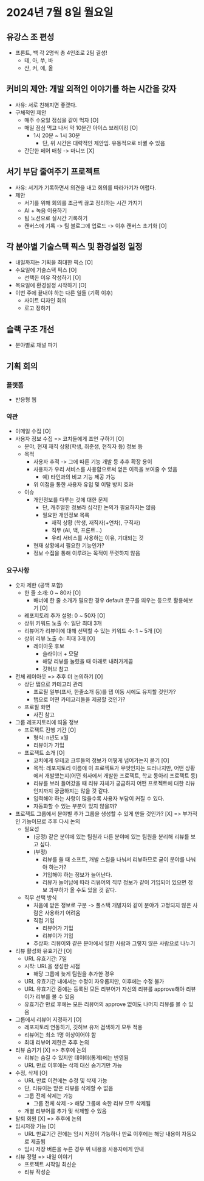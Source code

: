 # 2024년 7월 8일 월요일

## 유강스 조 편성

- 프론트, 백 각 2명씩 총 4인조로 2팀 결성!
  - 테, 아, 쑤, 바
  - 산, 커, 에, 올

## 커비의 제안: 개발 외적인 이야기를 하는 시간을 갖자

- 사유: 서로 친해지면 좋겠다.
- 구체적인 제안
  - 매주 수요일 점심을 같이 먹자 [O]
  - 매일 점심 먹고 나서 약 10분간 아이스 브레이킹 [O]
    - 1시 20분 ~ 1시 30분
      - 단, 위 시간은 대략적인 제안임. 유동적으로 바뀔 수 있음
  - 간단한 페어 매칭 -> 마니또 [X]

## 서기 부담 줄여주기 프로젝트

- 사유: 서기가 기록하면서 의견을 내고 회의를 따라가기가 어렵다.
- 제안
  - 서기를 위해 회의를 조금씩 끊고 정리하는 시간 가지기
  - AI + 녹음 이용하기
  - 팀 노션으로 실시간 기록하기
  - 캔버스에 기록 -> 팀 블로그에 업로드 -> 이후 캔버스 초기화 [O]

## 각 분야별 기술스택 픽스 및 환경설정 일정

- 내일까지는 기획을 최대한 픽스 [O]
- 수요일에 기술스택 픽스 [O]
  - 선택한 이유 작성하기 [O]
- 목요일에 환경설정 시작하기 [O]
- 이번 주에 끝내야 하는 다른 일들 (기획 이후)
  - 사이트 디자인 회의
  - 로고 정하기

## 슬랙 구조 개선

- 분야별로 채널 파기

## 기획 회의

### 플랫폼

- 반응형 웹

### 약관

- 이메일 수집 [O]
- 사용자 정보 수집 => 코치들에게 조언 구하기 [O]
  - 분야, 현재 재직 상황(학생, 취준생, 현직자 등) 정보 등
  - 목적
    - 사용자 추적 -> 그에 따른 기능 개발 등 추후 확장 용이
    - 사용자가 우리 서비스를 사용함으로써 얻은 이득을 보여줄 수 있음
      - 예) 타인과의 비교 기능 제공 가능
    - 위 이점을 통한 사용자 유입 및 이탈 방지 효과
  - 이슈
    - 개인정보를 다루는 것에 대한 문제
      - 단, 캐주얼한 정보라 심각한 논의가 필요하지는 않음
      - 필요한 개인정보 목록
        - 재직 상황 (학생, 재직자(+연차), 구직자)
        - 직무 (AI, 백, 프론트...)
        - 우리 서비스를 사용하는 이유, 기대되는 것
    - 현재 상황에서 필요한 기능인가?
    - 정보 수집을 통해 이루려는 목적이 뚜렷하지 않음

### 요구사항

- 숫자 제한 (공백 포함)
  - 한 줄 소개: 0 ~ 80자 [O]
    - 배너에 한 줄 소개가 필요한 경우 default 문구를 띄우는 등으로 활용해보기 [O]
  - 레포지토리 추가 설명: 0 ~ 50자 [O]
  - 상위 키워드 노출 수: 일단 최대 3개
  - 리뷰어가 리뷰이에 대해 선택할 수 있는 키워드 수: 1 ~ 5개 [O]
  - 상위 리뷰 노출 수: 최대 3개 [O]
    - 레이아웃 후보
      - 슬라이더 + 모달
      - 해당 리뷰를 눌렀을 때 아래로 내려가게끔
      - 깃허브 참고
- 전체 레이아웃 => 추후 더 논의하기 [O]
  - 상단 탭으로 카테고리 관리
    - 프로필 일부(프사, 한줄소개 등)를 탭 이동 시에도 유지할 것인가?
    - 탭으로 어떤 카테고리들을 제공할 것인가?
  - 프로필 화면
    - 사진 참고
- 그룹 레포지토리에 띄울 정보
  - 프로젝트 진행 기간 [O]
    - 형식: n년도 x월
    - 리뷰이가 기입
  - 프로젝트 소개 [O]
    - 코치에게 우테코 크루들의 정보가 어떻게 넘어가는지 묻기 [O]
    - 목적: 레포지토리 이름에 이 프로젝트가 무엇인지는 드러나지만, 어떤 상황에서 개발했는지(어떤 회사에서 개발한 프로젝트, 학교 동아리 프로젝트 등)
    - 리뷰를 보러 들어갔을 때 리뷰 자체가 궁금하지 어떤 프로젝트에 대한 리뷰인지까지 궁금하지는 않을 것 같다.
    - 입력해야 하는 사항이 많을수록 사용자 부담이 커질 수 있다.
    - 자동화할 수 있는 부분이 있지 않을까?
- 프로젝트 그룹에서 분야별 추가 그룹을 생성할 수 있게 만들 것인가? [X] => 부가적인 기능이므로 추후 다시 논의
  - 필요성
    - (긍정) 같은 분야에 있는 팀원과 다른 분야에 있는 팀원을 분리해 리뷰를 보고 싶다.
    - (부정)
      - 리뷰를 쓸 때 소프트, 개발 스킬을 나눠서 리뷰하므로 굳이 분야를 나눠야 하는가?
      - 기입해야 하는 정보가 늘어난다.
      - 리뷰가 늘어남에 따라 리뷰어의 직무 정보가 같이 기입되어 있으면 정보 과부하가 올 수도 있을 것 같다.
  - 직무 선택 방식
    - 처음에 받은 정보로 구분 -> 풀스택 개발자와 같이 분야가 고정되지 않은 사람은 사용하기 어려움
    - 직접 기입
      - 리뷰어가 기입
      - 리뷰이가 기입
    - 추상화: 리뷰이와 같은 분야에서 일한 사람과 그렇지 않은 사람으로 나누기
- 리뷰 활성화 유효기간 [O]
  - URL 유효기간: 7일
  - 시작: URL을 생성한 시점
    - 해당 그룹에 늦게 팀원을 추가한 경우
  - URL 유효기간 내에서는 수정이 자유롭지만, 이후에는 수정 불가
  - URL 유효기간 중에는 등록된 모든 리뷰어가 자신의 리뷰를 approve해야 리뷰이가 리뷰를 볼 수 있음
  - 유효기간 만료 후에는 모든 리뷰어의 approve 없이도 나머지 리뷰를 볼 수 있음
- 그룹에서 리뷰어 지정하기 [O]
  - 레포지토리 연동하기, 깃허브 유저 검색하기 모두 적용
  - 리뷰어는 최소 1명 이상이어야 함
  - 최대 리뷰어 제한은 추후 논의
- 리뷰 숨기기 [X] => 추후에 논의
  - 리뷰는 숨길 수 있지만 데이터(통계)에는 반영됨
  - URL 만료 이후에는 삭제 대신 숨기기만 가능
- 수정, 삭제 [O]
  - URL 만료 이전에는 수정 및 삭제 가능
  - 단, 리뷰이는 받은 리뷰를 삭제할 수 없음
  - 그룹 전체 삭제는 가능
    - 그룹 전체 삭제 -> 해당 그룹에 속한 리뷰 모두 삭제됨
  - 개별 리뷰어를 추가 및 삭제할 수 있음
- 탈퇴 회원 [X] => 추후에 논의
- 임시저장 기능 [O]
  - URL 만료기간 전에는 임시 저장이 가능하나 만료 이후에는 해당 내용이 자동으로 제출됨
  - 임시 저장 버튼을 누른 경우 위 내용을 사용자에게 안내
- 리뷰 정렬 => 내일 이야기
  - 프로젝트 시작일 최신순
  - 리뷰 작성순
